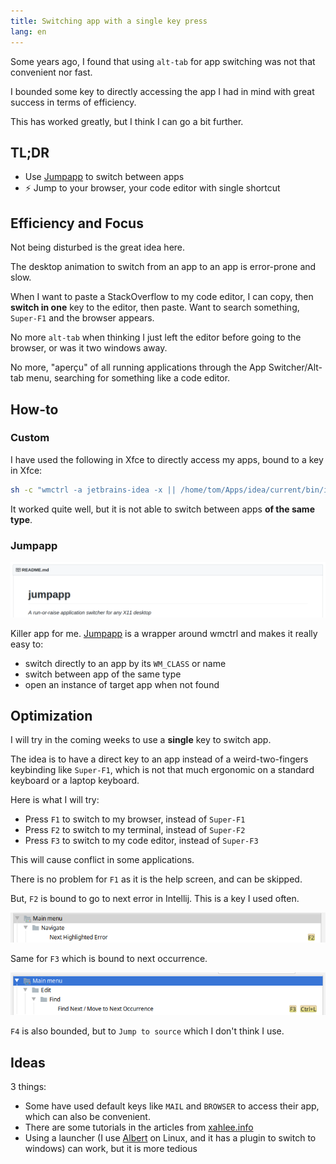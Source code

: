 ```yaml
---
title: Switching app with a single key press
lang: en
---
```


Some years ago, I found that using `alt-tab` for app switching was not that convenient nor fast.

I bounded some key to directly accessing the app I had in mind with great success in terms of efficiency.

This has worked greatly, but I think I can go a bit further.

## TL;DR

- Use [Jumpapp](https://github.com/mkropat/jumpapp) to switch between apps
- ⚡ Jump to your browser, your code editor with single shortcut

## Efficiency and Focus

Not being disturbed is the great idea here.

The desktop animation to switch from an app to an app is error-prone and slow.

When I want to paste a StackOverflow to my code editor, I can copy, then **switch in one** key to the editor, then paste.
Want to search something, `Super-F1` and the browser appears.

No more `alt-tab` when thinking I just left the editor before going to the browser, or was it two windows away.

No more, "aperçu" of all running applications through the App Switcher/Alt-tab menu, searching for something like a code editor.

## How-to

### Custom

I have used the following in Xfce to directly access my apps, bound to a key in Xfce:

```bash
sh -c "wmctrl -a jetbrains-idea -x || /home/tom/Apps/idea/current/bin/idea.sh"
```

It worked quite well, but it is not able to switch between apps **of the same type**.

### Jumpapp

![Jumpapp](/assets/images/posts/2020-01-22-key-to-app/jumpapp.png)

Killer app for me. [Jumpapp](https://github.com/mkropat/jumpapp) is a wrapper around wmctrl and makes it really easy to:

- switch directly to an app by its `WM_CLASS` or name
- switch between app of the same type
- open an instance of target app when not found

## Optimization

I will try in the coming weeks to use a **single** key to switch app.

The idea is to have a direct key to an app instead of a weird-two-fingers keybinding like `Super-F1`, which is not that much ergonomic on a standard keyboard or a laptop keyboard.

Here is what I will try:

- Press `F1` to switch to my browser, instead of `Super-F1`
- Press `F2` to switch to my terminal, instead of `Super-F2`
- Press `F3` to switch to my code editor, instead of `Super-F3`

This will cause conflict in some applications.

There is no problem for `F1` as it is the help screen, and can be skipped.

But, `F2` is bound to go to next error in Intellij. This is a key I used often.

![F2 in Intellij](/assets/images/posts/2020-01-22-key-to-app/f2.png)

Same for `F3` which is bound to next occurrence.

![F3 in Intellij](/assets/images/posts/2020-01-22-key-to-app/f3.png)

`F4` is also bounded, but to `Jump to source` which I don't think I use.

## Ideas

3 things:

- Some have used default keys like `MAIL` and `BROWSER` to access their app, which can also be convenient.
- There are some tutorials in the articles from [xahlee.info](http://xahlee.info/linux/linux_keyboard_tools.html)
- Using a launcher (I use [Albert](https://albertlauncher.github.io/) on Linux, and it has a plugin to switch to windows) can work, but it is more tedious
